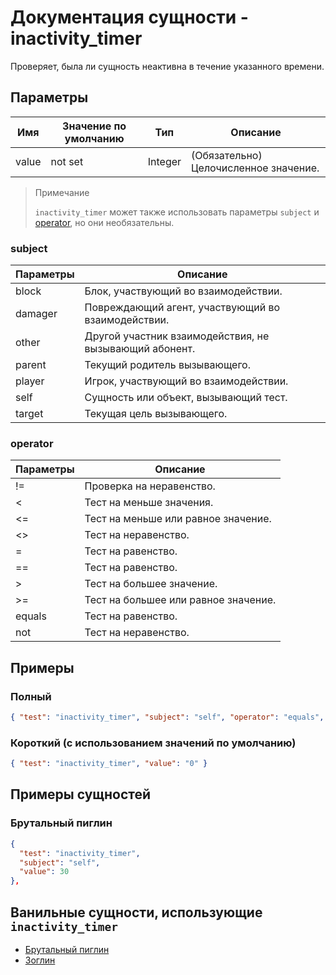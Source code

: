 # Документация сущности - inactivity_timer

Проверяет, была ли сущность неактивна в течение указанного времени.

## Параметры

| Имя   | Значение по умолчанию | Тип     | Описание                              |
|-------|-----------------------|---------|---------------------------------------|
| value | not set               | Integer | (Обязательно) Целочисленное значение. |

> Примечание
> 
> `inactivity_timer` может также использовать параметры `subject` и [operator](../../../../Others/Operators.md), но они необязательны.

### subject

| Параметры | Описание                                               |
|-----------|--------------------------------------------------------|
| block     | Блок, участвующий во взаимодействии.                   |
| damager   | Повреждающий агент, участвующий во взаимодействии.     |
| other     | Другой участник взаимодействия, не вызывающий абонент. |
| parent    | Текущий родитель вызывающего.                          |
| player    | Игрок, участвующий во взаимодействии.                  |
| self      | Сущность или объект, вызывающий тест.                  |
| target    | Текущая цель вызывающего.                              |

### operator

| Параметры | Описание                             |
|-----------|--------------------------------------|
| !=        | Проверка на неравенство.             |
| <         | Тест на меньше значения.             |
| <=        | Тест на меньше или равное значение.  |
| <>        | Тест на неравенство.                 |
| =         | Тест на равенство.                   |
| ==        | Тест на равенство.                   |
| \>        | Тест на большее значение.            |
| >=        | Тест на большее или равное значение. |
| equals    | Тест на равенство.                   |
| not       | Тест на неравенство.                 |

## Примеры

### Полный

``` json
{ "test": "inactivity_timer", "subject": "self", "operator": "equals", "value": "0" }
```

### Короткий (с использованием значений по умолчанию)

``` json
{ "test": "inactivity_timer", "value": "0" }
```

## Примеры сущностей

### Брутальный пиглин

``` json
{
  "test": "inactivity_timer",
  "subject": "self",
  "value": 30
},
```

## Ванильные сущности, использующие `inactivity_timer`

+ [Брутальный пиглин](../../../../Others/Entities/piglin_brute.md)
+ [Зоглин](../../../../Others/Entities/zoglin.md)
